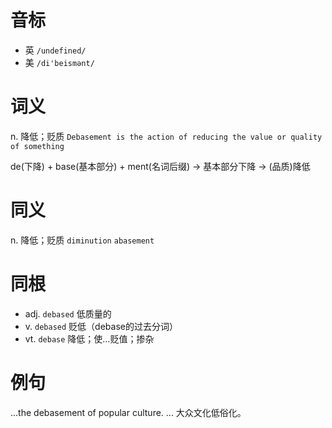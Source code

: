 # 音标

- 英 `/undefined/`
- 美 `/di'beismənt/`

# 词义

n. 降低；贬质
`Debasement is the action of reducing the value or quality of something`



de(下降) + base(基本部分) + ment(名词后缀) → 基本部分下降 → (品质)降低

# 同义

n. 降低；贬质
`diminution` `abasement`

# 同根

- adj. `debased` 低质量的
- v. `debased` 贬低（debase的过去分词）
- vt. `debase` 降低；使…贬值；掺杂

# 例句

...the debasement of popular culture.
... 大众文化低俗化。


